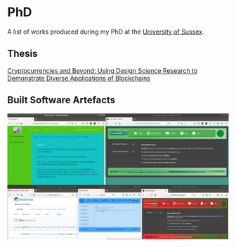 # PhD

A list of works produced during my PhD at the [University of Sussex](http://www.sussex.ac.uk/).

## Thesis

[Cryptocurrencies and Beyond: Using Design Science Research to Demonstrate Diverse Applications of Blockchains](/assets/docs/pHDThesis.pdf)

## Built Software Artefacts

![PhD Applications](/assets/images/allFiveArtefacts.png)
